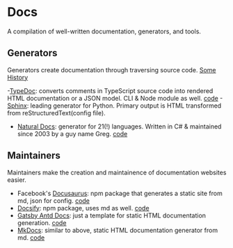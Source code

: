# Docs
A compilation of well-written documentation, generators, and tools.


## Generators
Generators create documentation through traversing source code. [Some History](https://en.wikipedia.org/wiki/Comparison_of_documentation_generators)

-[TypeDoc](https://typedoc.org/): converts comments in TypeScript source code into rendered HTML documentation or a JSON model. CLI & Node module as well. [code](https://github.com/TypeStrong/typedoc)
-[Sphinx](https://github.com/sphinx-doc/sphinx): leading generator for Python. Primary output is HTML transformed from 
reStructuredText(config file).
- [Natural Docs](https://github.com/NaturalDocs/NaturalDocs): generator for 21(!) languages. Written in C# & maintained since 2003 by a guy name Greg. [code](https://github.com/NaturalDocs/NaturalDocs)



## Maintainers
Maintainers make the creation and maintainence of documentation websites easier.

- Facebook's [Docusaurus](https://docusaurus.io/): npm package that generates a static site from md, json for config. [code](https://github.com/facebook/docusaurus)
- [Docsify](https://docsify.js.org/): npm package, uses md as well. [code](https://github.com/docsifyjs/docsify)
- [Gatsby Antd Docs](https://www.jannikbuschke.de/gatsby-antd-docs/): just a template for static HTML documentation generation.
[code](https://github.com/gatsbyjs/gatsby)
- [MkDocs](https://www.mkdocs.org): similar to above, static HTML documentation generator from md.
[code](https://github.com/mkdocs/mkdocs)







